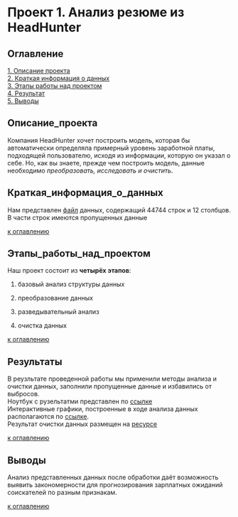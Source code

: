 # Проект 1. Анализ резюме из HeadHunter

## Оглавление  

[1. Описание проекта](#описание_проекта)\
[2. Краткая информация о данных](#краткая_информация_о_данных)\
[3. Этапы работы над проектом](#этапы_работы_над_проектом)\
[4. Результат](#результаты)\
[5. Выводы](#выводы)

## Описание_проекта

Компания HeadHunter хочет построить модель, которая бы автоматически определяла примерный уровень заработной платы, подходящей пользователю, исходя из информации, которую он указал о себе. Но, как вы знаете, прежде чем построить модель, данные необходимо _преобразовать, исследовать и очистить_.

## Краткая_информация_о_данных

Нам представлен [файл](https://drive.google.com/file/d/1iTEEBO5p20J0LxRp2Fx0UaBs7blPGUoD/view?usp=drive_link) данных, содержащий 44744 строк и 12 столбцов. В части строк имеются пропущенных данные

[к оглавлению](#оглавление)

## Этапы_работы_над_проектом

Наш проект состоит из __четырёх этапов__:

1. базовый анализ структуры данных

2. преобразование данных

3. разведывательный анализ

4. очистка данных

[к оглавлению](#оглавление)

## Результаты

В реузльтате проведенной работы мы применили методы анализа и очистки данных, заполнили пропущенные данные и избавились от выбросов. \
Ноутбук с рузельтатми представлен по [ссылке](Project-1.Анализ%20вакансий%20HeadHunter.ipynb) \
Интерактивные графики, построенные в ходе анализа данных располагаются по [ссылке](html/). \
Результат очистки данных размещен на [ресурсе](https://drive.google.com/file/d/1HAKcB_uxXYvgmMDD-nvmLc9hxp4sETk9/view?usp=drive_link)

[к оглавлению](#оглавление)

## Выводы

Анализ представленных данных после обработки даёт возможность выявить закономерности для прогнозирования зарплатных ожиданий соискателей по разным признакам.

[к оглавлению](#оглавление)
